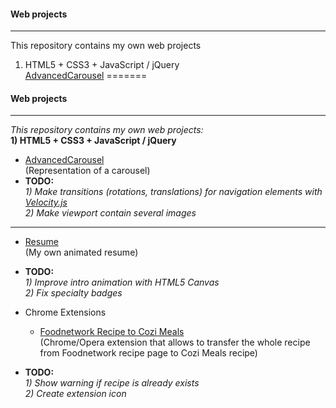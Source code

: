 #### Web projects
---
This repository contains my own web projects		
1) HTML5 + CSS3 + JavaScript / jQuery		
[AdvancedCarousel](https://github.com/DmitriiSer/WebProjects/tree/master/AdvancedCarousel)
=======
#### Web projects
---  
*This repository contains my own web projects:*  
**1) HTML5 + CSS3 + JavaScript / jQuery**
* [AdvancedCarousel](https://github.com/DmitriiSer/WebProjects/tree/master/AdvancedCarousel)  
 (Representation of a carousel)
 * **TODO:**  
   *1) Make transitions (rotations, translations) for navigation elements with [Velocity.js](http://VelocityJS.org)*  
   *2) Make viewport contain several images*
 ***

* [Resume](https://github.com/DmitriiSer/WebProjects/tree/master/Resume)  
 (My own animated resume)
 * **TODO:**  
   *1) Improve intro animation with HTML5 Canvas*  
   *2) Fix specialty badges*  

* Chrome Extensions
  * [Foodnetwork Recipe to Cozi Meals](https://github.com/DmitriiSer/WebProjects/tree/master/Chrome%20Extensions/Foodnetwork%20Recipe%20to%20Cozi%20Meals)  
 (Chrome/Opera extension that allows to transfer the whole recipe from Foodnetwork recipe page to Cozi Meals recipe)
 * **TODO:**  
   *1) Show warning if recipe is already exists*  
   *2) Create extension icon*  
